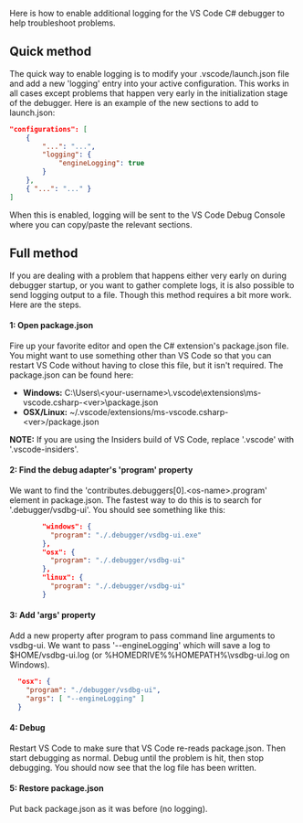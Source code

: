 Here is how to enable additional logging for the VS Code C# debugger to help troubleshoot problems.

## Quick method
The quick way to enable logging is to modify your .vscode/launch.json file and add a new 'logging' entry into your active configuration. This works in all cases except problems that happen very early in the initialization stage of the debugger. Here is an example of the new sections to add to launch.json:

```json
"configurations": [
    {
        "...": "...",
        "logging": {
            "engineLogging": true
        }
    },
    { "...": "..." }
]
```

When this is enabled, logging will be sent to the VS Code Debug Console where you can copy/paste the relevant sections.

## Full method
If you are dealing with a problem that happens either very early on during debugger startup, or you want to gather complete logs, it is also possible to send logging output to a file. Though this method requires a bit more work. Here are the steps.

#### 1: Open package.json
Fire up your favorite editor and open the C# extension's package.json file. You might want to use something other than VS Code so that you can restart VS Code without having to close this file, but it isn't required. The package.json can be found here:

* **Windows:** C:\Users\\\<your-username\>\\.vscode\\extensions\\ms-vscode.csharp-\<ver\>\\package.json
* **OSX/Linux:** ~/.vscode/extensions/ms-vscode.csharp-\<ver\>/package.json

**NOTE:** If you are using the Insiders build of VS Code, replace '.vscode' with '.vscode-insiders'.

#### 2: Find the debug adapter's 'program' property
We want to find the 'contributes.debuggers[0].\<os-name\>.program' element in package.json. The fastest way to do this is to search for '.debugger/vsdbg-ui'. You should see something like this:

```json
        "windows": {
          "program": "./.debugger/vsdbg-ui.exe"
        },
        "osx": {
          "program": "./.debugger/vsdbg-ui"
        },
        "linux": {
          "program": "./.debugger/vsdbg-ui"
        }
```

#### 3: Add 'args' property
Add a new property after program to pass command line arguments to vsdbg-ui. We want to pass '--engineLogging' which will save a log to $HOME/vsdbg-ui.log (or %HOMEDRIVE%%HOMEPATH%\vsdbg-ui.log on Windows).

```json
  "osx": {
    "program": "./debugger/vsdbg-ui",
    "args": [ "--engineLogging" ]
  }
```

#### 4: Debug

Restart VS Code to make sure that VS Code re-reads package.json. Then start debugging as normal. Debug until the problem is hit, then stop debugging. You should now see that the log file has been written.

#### 5: Restore package.json

Put back package.json as it was before (no logging).
